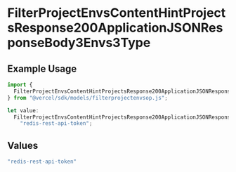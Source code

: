 # FilterProjectEnvsContentHintProjectsResponse200ApplicationJSONResponseBody3Envs3Type

## Example Usage

```typescript
import {
  FilterProjectEnvsContentHintProjectsResponse200ApplicationJSONResponseBody3Envs3Type,
} from "@vercel/sdk/models/filterprojectenvsop.js";

let value:
  FilterProjectEnvsContentHintProjectsResponse200ApplicationJSONResponseBody3Envs3Type =
    "redis-rest-api-token";
```

## Values

```typescript
"redis-rest-api-token"
```